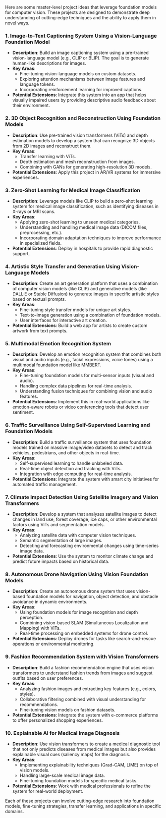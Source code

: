 Here are some master-level project ideas that leverage foundation models for computer vision. These projects are designed to demonstrate deep understanding of cutting-edge techniques and the ability to apply them in novel ways.

### 1. **Image-to-Text Captioning System Using a Vision-Language Foundation Model**
   - **Description**: Build an image captioning system using a pre-trained vision-language model (e.g., CLIP or BLIP). The goal is to generate human-like descriptions for images.
   - **Key Areas**:
     - Fine-tuning vision-language models on custom datasets.
     - Exploring attention mechanisms between image features and language tokens.
     - Incorporating reinforcement learning for improved captions.
   - **Potential Extensions**: Integrate this system into an app that helps visually impaired users by providing descriptive audio feedback about their environment.

### 2. **3D Object Recognition and Reconstruction Using Foundation Models**
   - **Description**: Use pre-trained vision transformers (ViTs) and depth estimation models to develop a system that can recognize 3D objects from 2D images and reconstruct them.
   - **Key Areas**:
     - Transfer learning with ViTs.
     - Depth estimation and mesh reconstruction from images.
     - Combining with GANs for generating high-resolution 3D models.
   - **Potential Extensions**: Apply this project in AR/VR systems for immersive experiences.

### 3. **Zero-Shot Learning for Medical Image Classification**
   - **Description**: Leverage models like CLIP to build a zero-shot learning system for medical image classification, such as identifying diseases in X-rays or MRI scans.
   - **Key Areas**:
     - Applying zero-shot learning to unseen medical categories.
     - Understanding and handling medical image data (DICOM files, preprocessing, etc.).
     - Incorporating domain adaptation techniques to improve performance in specialized fields.
   - **Potential Extensions**: Deploy in hospitals to provide rapid diagnostic support.

### 4. **Artistic Style Transfer and Generation Using Vision-Language Models**
   - **Description**: Create an art generation platform that uses a combination of computer vision models (like CLIP) and generative models (like DALL·E or Stable Diffusion) to generate images in specific artistic styles based on textual prompts.
   - **Key Areas**:
     - Fine-tuning style transfer models for unique art styles.
     - Text-to-image generation using a combination of foundation models.
     - User interfaces for interactive art creation.
   - **Potential Extensions**: Build a web app for artists to create custom artwork from text prompts.

### 5. **Multimodal Emotion Recognition System**
   - **Description**: Develop an emotion recognition system that combines both visual and audio inputs (e.g., facial expressions, voice tones) using a multimodal foundation model like MMBERT.
   - **Key Areas**:
     - Fine-tuning foundation models for multi-sensor inputs (visual and audio).
     - Handling complex data pipelines for real-time analysis.
     - Understanding fusion techniques for combining vision and audio features.
   - **Potential Extensions**: Implement this in real-world applications like emotion-aware robots or video conferencing tools that detect user sentiment.

### 6. **Traffic Surveillance Using Self-Supervised Learning and Foundation Models**
   - **Description**: Build a traffic surveillance system that uses foundation models trained on massive image/video datasets to detect and track vehicles, pedestrians, and other objects in real-time.
   - **Key Areas**:
     - Self-supervised learning to handle unlabeled data.
     - Real-time object detection and tracking with ViTs.
     - Integration with edge computing for real-time analysis.
   - **Potential Extensions**: Integrate the system with smart city initiatives for automated traffic management.

### 7. **Climate Impact Detection Using Satellite Imagery and Vision Transformers**
   - **Description**: Develop a system that analyzes satellite images to detect changes in land use, forest coverage, ice caps, or other environmental factors using ViTs and segmentation models.
   - **Key Areas**:
     - Analyzing satellite data with computer vision techniques.
     - Semantic segmentation of large images.
     - Detecting and forecasting environmental changes using time-series image data.
   - **Potential Extensions**: Use the system to monitor climate change and predict future impacts based on historical data.

### 8. **Autonomous Drone Navigation Using Vision Foundation Models**
   - **Description**: Create an autonomous drone system that uses vision-based foundation models for navigation, object detection, and obstacle avoidance in dynamic environments.
   - **Key Areas**:
     - Using foundation models for image recognition and depth perception.
     - Combining vision-based SLAM (Simultaneous Localization and Mapping) with ViTs.
     - Real-time processing on embedded systems for drone control.
   - **Potential Extensions**: Deploy drones for tasks like search-and-rescue operations or environmental monitoring.

### 9. **Fashion Recommendation System with Vision Transformers**
   - **Description**: Build a fashion recommendation engine that uses vision transformers to understand fashion trends from images and suggest outfits based on user preferences.
   - **Key Areas**:
     - Analyzing fashion images and extracting key features (e.g., colors, styles).
     - Collaborative filtering combined with visual understanding for recommendations.
     - Fine-tuning vision models on fashion datasets.
   - **Potential Extensions**: Integrate the system with e-commerce platforms to offer personalized shopping experiences.

### 10. **Explainable AI for Medical Image Diagnosis**
   - **Description**: Use vision transformers to create a medical diagnostic tool that not only predicts diseases from medical images but also provides explainable visual cues (saliency maps) for the diagnosis.
   - **Key Areas**:
     - Implementing explainability techniques (Grad-CAM, LIME) on top of vision models.
     - Handling large-scale medical image data.
     - Fine-tuning foundation models for specific medical tasks.
   - **Potential Extensions**: Work with medical professionals to refine the system for real-world deployment.

Each of these projects can involve cutting-edge research into foundation models, fine-tuning strategies, transfer learning, and applications in specific domains.